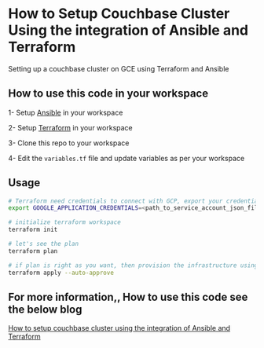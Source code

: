 # How to Setup Couchbase Cluster Using the integration of Ansible and Terraform 

Setting up a couchbase cluster on GCE using Terraform and Ansible

## How to use this code in your workspace
1- Setup [Ansible](https://docs.ansible.com/ansible/latest/installation_guide/intro_installation.html) in your workspace 

2- Setup [Terraform](https://www.terraform.io/downloads) in your workspace 

3- Clone this repo to your workspace 

4- Edit the `variables.tf` file and update variables as per your workspace 


## Usage

```bash
# Terraform need credentials to connect with GCP, export your credentials
export GOOGLE_APPLICATION_CREDENTIALS=<path_to_service_account_json_file>

# initialize terraform workspace 
terraform init

# let's see the plan 
terraform plan

# if plan is right as you want, then provision the infrastructure using
terraform apply --auto-approve
```


## For more information,, How to use this code see the below blog 

[How to setup couchbase cluster using the integration of Ansible and Terraform](https://blog.thecloudside.com/tutorial-setup-a-couchbase-cluster-on-gcp-using-terraform-and-ansible-4a52c9cd4bee)
